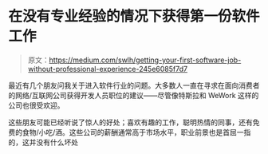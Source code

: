 # 在没有专业经验的情况下获得第一份软件工作

> 原文：<https://medium.com/swlh/getting-your-first-software-job-without-professional-experience-245e6085f7d7>

最近有几个朋友问我关于进入软件行业的问题。大多数人一直在寻求在面向消费者的网络/互联网公司获得开发人员职位的建议——尽管像特斯拉和 WeWork 这样的公司也很受欢迎。

这些朋友可能已经听说了惊人的好处；喜欢有趣的工作，聪明热情的同事，还有免费的食物/小吃/酒。这些公司的薪酬通常高于市场水平，职业前景也是首屈一指的，这并没有什么坏处